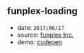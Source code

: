 ## funplex-loading
* date: `2017/06/17`
* source: [funplex Inc.](https://funplex.co.jp/)
* demo: [codepen](https://codepen.io/yrq110/pen/qjRREr)
